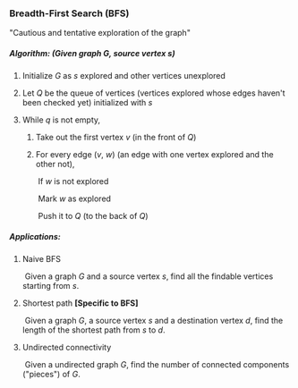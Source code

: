 ### Breadth-First Search (BFS)

"Cautious and tentative exploration of the graph"

##### Algorithm: (Given graph $G$, source vertex $s$)

1. Initialize $G$ as $s$ explored and other vertices unexplored

2. Let $Q$ be the queue of vertices (vertices explored whose edges haven't been checked yet) initialized with $s$

3. While $q$ is not empty,

   1. Take out the first vertex $v$ (in the front of $Q$)

   2. For every edge ($v$, $w$) (an edge with one vertex explored and the other not),

      ​	If $w$ is not explored

      ​		Mark $w$ as explored

      ​		Push it to $Q$ (to the back of $Q$)




##### Applications:

1. Naive BFS

   ​	Given a graph $G$ and a source vertex $s$, find all the findable vertices starting from $s$.

2. Shortest path   **[Specific to BFS]**

   ​	Given a graph $G$, a source vertex $s$ and a destination vertex $d$, find the length of the shortest path from $s$ to $d$.

3. Undirected connectivity

   ​	Given a undirected graph $G$, find the number of connected components ("pieces") of $G$.

